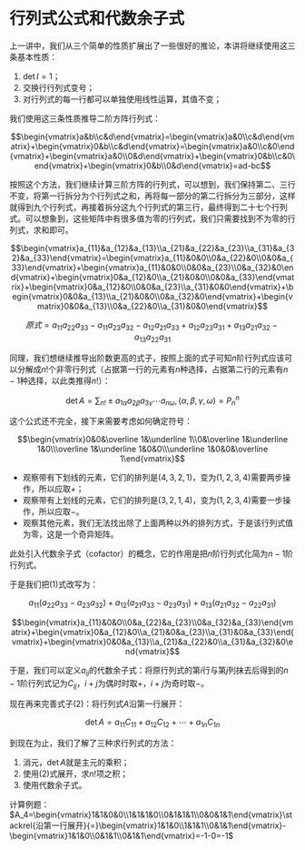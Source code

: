 # 行列式公式和代数余子式

上一讲中，我们从三个简单的性质扩展出了一些很好的推论，本讲将继续使用这三条基本性质：

1. $\det I=1$；
2. 交换行行列式变号；
3. 对行列式的每一行都可以单独使用线性运算，其值不变；

我们使用这三条性质推导二阶方阵行列式：

$$\begin{vmatrix}a&b\\c&d\end{vmatrix}=\begin{vmatrix}a&0\\c&d\end{vmatrix}+\begin{vmatrix}0&b\\c&d\end{vmatrix}=\begin{vmatrix}a&0\\c&0\end{vmatrix}+\begin{vmatrix}a&0\\0&d\end{vmatrix}+\begin{vmatrix}0&b\\c&0\end{vmatrix}+\begin{vmatrix}0&b\\0&d\end{vmatrix}=ad-bc$$

按照这个方法，我们继续计算三阶方阵的行列式，可以想到，我们保持第二、三行不变，将第一行拆分为个行列式之和，再将每一部分的第二行拆分为三部分，这样就得到九个行列式，再接着拆分这九个行列式的第三行，最终得到二十七个行列式。可以想象到，这些矩阵中有很多值为零的行列式，我们只需要找到不为零的行列式，求和即可。

$$\begin{vmatrix}a_{11}&a_{12}&a_{13}\\a_{21}&a_{22}&a_{23}\\a_{31}&a_{32}&a_{33}\end{vmatrix}=\begin{vmatrix}a_{11}&0&0\\0&a_{22}&0\\0&0&a_{33}\end{vmatrix}+\begin{vmatrix}a_{11}&0&0\\0&0&a_{23}\\0&a_{32}&0\end{vmatrix}+\begin{vmatrix}0&a_{12}&0\\a_{21}&0&0\\0&0&a_{33}\end{vmatrix}+\begin{vmatrix}0&a_{12}&0\\0&0&a_{23}\\a_{31}&0&0\end{vmatrix}+\begin{vmatrix}0&0&a_{13}\\a_{21}&0&0\\0&a_{32}&0\end{vmatrix}+\begin{vmatrix}0&0&a_{13}\\0&a_{22}&0\\a_{31}&0&0\end{vmatrix}$$

$$原式=a_{11}a_{22}a_{33}-a_{11}a_{23}a_{32}-a_{12}a_{21}a_{33}+a_{12}a_{23}a_{31}+a_{13}a_{21}a_{32}-a_{13}a_{22}a_{31}\tag{1}$$

同理，我们想继续推导出阶数更高的式子，按照上面的式子可知$n$阶行列式应该可以分解成$n!$个非零行列式（占据第一行的元素有$n$种选择，占据第二行的元素有$n-1$种选择，以此类推得$n!$）：

$$\det A=\sum_{n!} \pm a_{1\alpha}a_{2\beta}a_{3\gamma}\cdots a_{n\omega}, (\alpha, \beta, \gamma, \omega)=P_n^n\tag{2}$$

这个公式还不完全，接下来需要考虑如何确定符号：

$$\begin{vmatrix}0&0&\overline 1&\underline 1\\0&\overline 1&\underline 1&0\\\overline 1&\underline 1&0&0\\\underline 1&0&0&\overline 1\end{vmatrix}$$
* 观察带有下划线的元素，它们的排列是$(4,3,2,1)$，变为$(1,2,3,4)$需要两步操作，所以应取$+$；
* 观察带有上划线的元素，它们的排列是$(3,2,1,4)$，变为$(1,2,3,4)$需要一步操作，所以应取$-$。
* 观察其他元素，我们无法找出除了上面两种以外的排列方式，于是该行列式值为零，这是一个奇异矩阵。

此处引入代数余子式（cofactor）的概念，它的作用是把$n$阶行列式化简为$n-1$阶行列式。

于是我们把$(1)$式改写为：

$$a_{11}(a_{22}a_{33}-a_{23}a_{32})+a_{12}(a_{21}a_{33}-a_{23}a_{31})+a_{13}(a_{21}a_{32}-a_{22}a_{31})$$

$$\begin{vmatrix}a_{11}&0&0\\0&a_{22}&a_{23}\\0&a_{32}&a_{33}\end{vmatrix}+\begin{vmatrix}0&a_{12}&0\\a_{21}&0&a_{23}\\a_{31}&0&a_{33}\end{vmatrix}+\begin{vmatrix}0&0&a_{13}\\a_{21}&a_{22}&0\\a_{31}&a_{32}&0\end{vmatrix}$$

于是，我们可以定义$a_{ij}$的代数余子式：将原行列式的第$i$行与第$j$列抹去后得到的$n-1$阶行列式记为$C_{ij}$，$i+j$为偶时时取$+$，$i+j$为奇时取$-$。

现在再来完善式子$(2)$：将行列式$A$沿第一行展开：

$$\det A=a_{11}C_{11}+a_{12}C_{12}+\cdots+a_{1n}C_{1n}$$

到现在为止，我们了解了三种求行列式的方法：

1. 消元，$\det A$就是主元的乘积；
2. 使用$(2)$式展开，求$n!$项之积；
3. 使用代数余子式。

计算例题：
$A_4=\begin{vmatrix}1&1&0&0\\1&1&1&0\\0&1&1&1\\0&0&1&1\end{vmatrix}\stackrel{沿第一行展开}{=}\begin{vmatrix}1&1&0\\1&1&1\\0&1&1\end{vmatrix}-\begin{vmatrix}1&1&0\\0&1&1\\0&1&1\end{vmatrix}=-1-0=-1$
